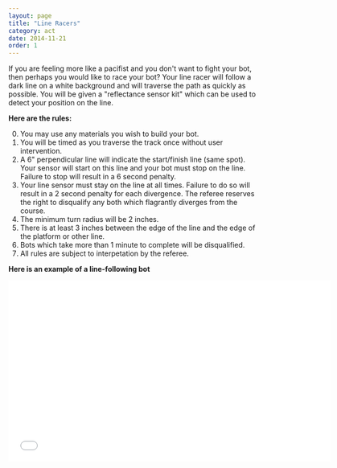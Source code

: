 ```yaml
---
layout: page
title: "Line Racers"
category: act
date: 2014-11-21
order: 1
---
```


If you are feeling more like a pacifist and you don't want to fight your bot, then perhaps you would like to race your bot?  Your line racer will follow a dark line on a white background and will traverse the path as quickly as possible.  You will be given a "reflectance sensor kit" which can be used to detect your position on the line.  

**Here are the rules:**

0. You may use any materials you wish to build your bot.
0. You will be timed as you traverse the track once without user intervention.
0. A 6" perpendicular line will indicate the start/finish line (same spot).  Your sensor will start on this line and your bot must stop on the line.  Failure to stop will result in a 6 second penalty.
0. Your line sensor must stay on the line at all times.  Failure to do so will result in a 2 second penalty for each divergence. The referee reserves the right to disqualify any both which flagrantly diverges from the course.
0. The minimum turn radius will be 2 inches.
0. There is at least 3 inches between the edge of the line and the edge of the platform or other line.
0. Bots which take more than 1 minute to complete will be disqualified.
0. All rules are subject to interpetation by the referee.

**Here is an example of a line-following bot**

<iframe width="640" height="360" src="//www.youtube.com/embed/i6n4CwqQer0" frameborder="0" allowfullscreen></iframe>


